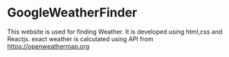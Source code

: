 # GoogleWeatherFinder
 This website is used for finding Weather. It is developed using html,css and Reactjs. exact weather is calculated using API from https://openweathermap.org

